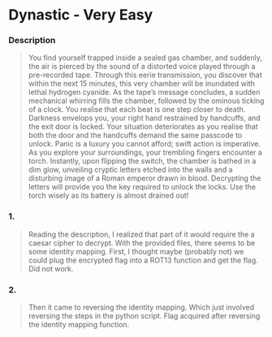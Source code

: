 # Dynastic - Very Easy

### Description
> You find yourself trapped inside a sealed gas chamber, and suddenly, the air is pierced by the sound of a distorted voice played through a pre-recorded tape. Through this eerie transmission, you discover that within the next 15 minutes, this very chamber will be inundated with lethal hydrogen cyanide. As the tape’s message concludes, a sudden mechanical whirring fills the chamber, followed by the ominous ticking of a clock. You realise that each beat is one step closer to death. Darkness envelops you, your right hand restrained by handcuffs, and the exit door is locked. Your situation deteriorates as you realise that both the door and the handcuffs demand the same passcode to unlock. Panic is a luxury you cannot afford; swift action is imperative. As you explore your surroundings, your trembling fingers encounter a torch. Instantly, upon flipping the switch, the chamber is bathed in a dim glow, unveiling cryptic letters etched into the walls and a disturbing image of a Roman emperor drawn in blood. Decrypting the letters will provide you the key required to unlock the locks. Use the torch wisely as its battery is almost drained out!

### 1. 
> Reading the description, I realized that part of it would require the a caesar cipher to decrypt. With the provided files, there seems to be some identity mapping. First, I thought maybe (probably not) we could plug the encrypted flag into a ROT13 function and get the flag. Did not work. 

### 2. 
> Then it came to reversing the identity mapping. Which just involved reversing the steps in the python script. Flag acquired after reversing the identity mapping function. 